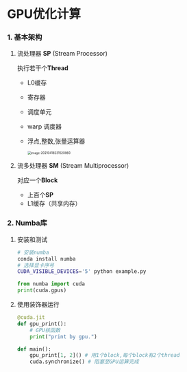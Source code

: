 # GPU优化计算

### 1. 基本架构

1. 流处理器 **SP** (Stream Processor)

   执行若干个**Thread**

   - L0缓存

   - 寄存器

   - 调度单元

   - warp 调度器

   - 浮点,整数,张量运算器

     <img src="C:\Users\PANDA\AppData\Roaming\Typora\typora-user-images\image-20210418231520860.png" alt="image-20210418231520860" style="zoom:50%;" />

2. 流多处理器 **SM** (Stream Multiprocessor)

   对应一个**Block**

   - 上百个**SP**
   - L1缓存（共享内存）

### 2. Numba库

 1. 安装和测试

    ``` bash
    # 安装numba
    conda install numba
    # 选择显卡序号
    CUDA_VISIBLE_DEVICES='5' python example.py
    ```

    ```python
    from numba import cuda 
    print(cuda.gpus)
    ```

2. 使用装饰器运行

   ```python
   @cuda.jit
   def gpu_print():
       # GPU核函数
       print("print by gpu.")
   
   def main():
       gpu_print[1, 2]() # 用1个block,每个block有2个thread
       cuda.synchronize() # 阻塞至GPU运算完成
   ```

   

